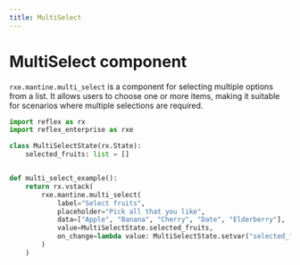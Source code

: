 ```yaml
---
title: MultiSelect
---
```


# MultiSelect component

`rxe.mantine.multi_select` is a component for selecting multiple options from a list. It allows users to choose one or more items, making it suitable for scenarios where multiple selections are required.

```python demo exec
import reflex as rx
import reflex_enterprise as rxe

class MultiSelectState(rx.State):
    selected_fruits: list = []


def multi_select_example():
    return rx.vstack(
        rxe.mantine.multi_select(
            label="Select fruits",
            placeholder="Pick all that you like",
            data=["Apple", "Banana", "Cherry", "Date", "Elderberry"],
            value=MultiSelectState.selected_fruits,
            on_change=lambda value: MultiSelectState.setvar("selected_fruits", value),
        )
    )
```
